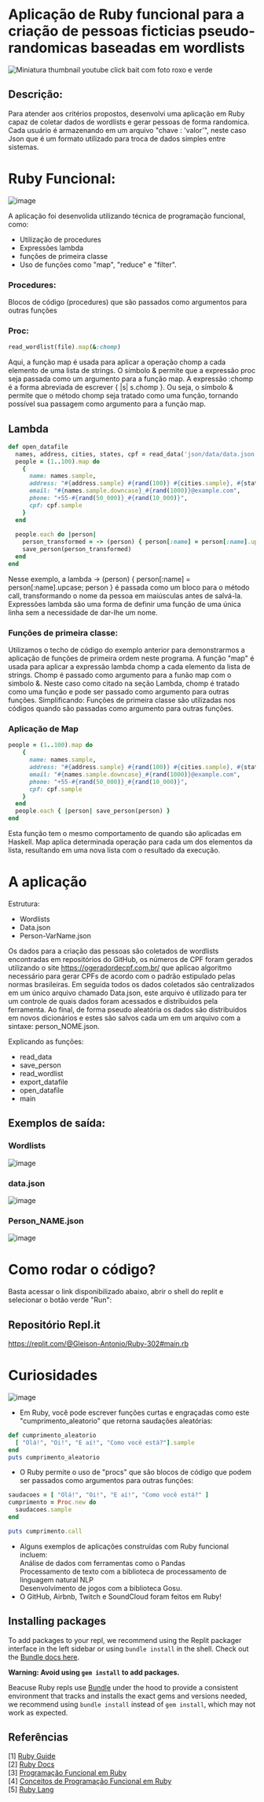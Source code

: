 # Aplicação de Ruby funcional para a criação de pessoas ficticias pseudo-randomicas baseadas em wordlists
![Miniatura thumbnail youtube click bait com foto roxo e verde](https://user-images.githubusercontent.com/74078237/215341011-df83ab68-f414-4448-85da-47374255706c.png)
## Descrição:


Para atender aos critérios propostos, desenvolvi uma aplicação em Ruby capaz de coletar dados de wordlists e gerar pessoas de forma randomica. Cada usuário é armazenando em um arquivo "chave : 'valor'", neste caso Json que é um formato utilizado para troca de dados simples entre sistemas.

# Ruby Funcional:
![image](https://user-images.githubusercontent.com/74078237/215767385-f217ac81-0efe-49da-91bf-af4319f4344f.png)

 A aplicação foi desenvolida utilizando técnica de programação funcional, como: 
  - Utilização de procedures
  - Expressões lambda 
  - funções de primeira classe
  - Uso de funções como "map", "reduce" e "filter". 

### Procedures: 
Blocos de código (procedures) que são passados como argumentos para outras funções
### Proc:
``` ruby
read_wordlist(file).map(&:chomp)
```
Aqui, a função map é usada para aplicar a operação chomp a cada elemento de uma lista de strings. O símbolo & permite que a expressão proc seja passada como um argumento para a função map.  A expressão :chomp é a forma abreviada de escrever { |s| s.chomp }. Ou seja, o símbolo & permite que o método chomp seja tratado como uma função, tornando possível sua passagem como argumento para a função map.
## Lambda
```ruby
def open_datafile
  names, address, cities, states, cpf = read_data('json/data/data.json')
  people = (1..100).map do
    {
      name: names.sample,
      address: "#{address.sample} #{rand(100)} #{cities.sample}, #{states.sample} #{rand(10_000)}",
      email: "#{names.sample.downcase}_#{rand(1000)}@example.com",
      phone: "+55-#{rand(50_000)}_#{rand(10_000)}",
      cpf: cpf.sample
    }
  end
  
  people.each do |person| 
    person_transformed = -> (person) { person[:name] = person[:name].upcase; person }.call(person)
    save_person(person_transformed)
  end
end
```
Nesse exemplo, a lambda -> (person) { person[:name] = person[:name].upcase; person } é passada como um bloco para o método call, transformando o nome da pessoa em maiúsculas antes de salvá-la.
Expressões lambda são uma forma de definir uma função de uma única linha sem a necessidade de dar-lhe um nome.

### Funções de primeira classe:

Utilizamos o techo de código do exemplo anterior para demonstrarmos a aplicação de funções de primeira ordem neste programa. 
A função "map" é usada para aplicar a expressão lambda chomp a cada elemento da lista de strings. Chomp é passado como argumento para a funão map com o simbolo &. Neste caso como citado na seção Lambda, chomp é tratado como uma função e pode ser passado como argumento para outras funções. Simplificando: Funções de primeira classe são utilizadas nos códigos quando são passadas como argumento para outras funções.
 
### Aplicação de Map
```Ruby
people = (1..100).map do
    {
      name: names.sample,
      address: "#{address.sample} #{rand(100)} #{cities.sample}, #{states.sample} #{rand(10_000)}",
      email: "#{names.sample.downcase}_#{rand(1000)}@example.com",
      phone: "+55-#{rand(50_000)}_#{rand(10_000)}",
      cpf: cpf.sample
    }
  end
  people.each { |person| save_person(person) }
end
```

Esta função tem o mesmo comportamento de quando são aplicadas em Haskell. Map aplica determinada operação para cada um dos elementos da lista, resultando em uma nova lista com o resultado da execução.

# A aplicação
Estrutura:
- Wordlists
- Data.json
- Person-VarName.json

Os dados para a criação das pessoas são coletados de wordlists encontradas em repositórios do GitHub, os números de CPF foram gerados utilizando o site https://ogeradordecpf.com.br/ que aplicao algoritmo necessário para gerar CPFs de acordo com o padrão estipulado pelas normas brasileiras. Em seguida todos os dados coletados são centralizados em um único arquivo chamado Data.json, este arquivo é utilizado para ter um controle de quais dados foram acessados e distribuidos pela ferramenta. Ao final, de forma pseudo aleatória os dados são distribuidos em novos dicionários e estes são salvos cada um em um arquivo com a sintaxe: person_NOME.json.

Explicando as funções: 
- read_data
- save_person
- read_wordlist
- export_datafile
- open_datafile
- main




## Exemplos de saída: 
### Wordlists
![image](https://user-images.githubusercontent.com/74078237/215344436-7b1b13c0-ea39-4fcd-a44f-e491b3acbd36.png)

### data.json
![image](https://user-images.githubusercontent.com/74078237/215344420-22d9a7c2-47e1-418f-9e2a-320e08134290.png)

### Person_NAME.json
![image](https://user-images.githubusercontent.com/74078237/215344469-5a81ace4-f704-4063-acb1-9d06460822d5.png)

# Como rodar o código?

Basta acessar o link disponibilizado abaixo, abrir o shell do replit e selecionar o botão verde "Run": 

## Repositório Repl.it
https://replit.com/@Gleison-Antonio/Ruby-302#main.rb

# Curiosidades
![image](https://user-images.githubusercontent.com/74078237/215772897-d4757552-500d-4f42-9ab2-e62137a940a2.png)

- Em Ruby, você pode escrever funções curtas e engraçadas como este "cumprimento_aleatorio" que retorna saudações aleatórias:
```ruby
def cumprimento_aleatorio
  [ "Olá!", "Oi!", "E aí!", "Como você está?"].sample
end
puts cumprimento_aleatorio
```
- O Ruby permite o uso de "procs" que são blocos de código que podem ser passados como argumentos para outras funções:
```ruby
saudacoes = [ "Olá!", "Oi!", "E aí!", "Como você está?" ]
cumprimento = Proc.new do
  saudacoes.sample
end

puts cumprimento.call
```
- Alguns exemplos de aplicações construídas com Ruby funcional incluem:<br>
 Análise de dados com ferramentas como o Pandas<br>
 Processamento de texto com a biblioteca de processamento de linguagem natural NLP<br>
 Desenvolvimento de jogos com a biblioteca Gosu.<br>
 - O GitHub, Airbnb, Twitch e SoundCloud foram feitos em Ruby!

## Installing packages

To add packages to your repl, we recommend using the Replit packager interface in the left sidebar or using `bundle install` in the shell. Check out the [Bundle docs here](https://bundler.io/v2.3/#getting-started).

**Warning: Avoid using `gem install` to add packages.**

Beacuse Ruby repls use [Bundle](https://bundler.io/) under the hood to provide a consistent environment that tracks and installs the exact gems and versions needed, we recommend using `bundle install` instead of `gem install`, which may not work as expected.

## Referências
[1] [Ruby Guide](https://www.rubyguides.com/) <br>
[2] [Ruby Docs](https://ruby-doc.org/) <br>
[3] [Programação Funcional em Ruby](https://speakerdeck.com/serradura/programacao-funcional-em-ruby-rubyconf-brasil-2018) <br>
[4] [Conceitos de Programação Funcional em Ruby](https://brizeno.wordpress.com/2013/12/06/conceitos-na-pratica-programacao-funcional-com-ruby/) <br>
[5] [Ruby Lang](https://www.ruby-lang.org/pt/about/)

